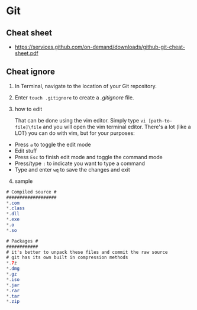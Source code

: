 # Git



## Cheat sheet

- https://services.github.com/on-demand/downloads/github-git-cheat-sheet.pdf







## Cheat ignore

1. In Terminal, navigate to the location of your Git repository.
2. Enter `touch .gitignore` to create a *.gitignore* file.

3. how to edit

   That can be done using the vim editor. Simply type `vi [path-to-file]\file` and you will open the vim terminal editor. There's a lot (like a LOT) you can do with vim, but for your purposes:

- Press `a` to toggle the edit mode
- Edit stuff
- Press `Esc` to finish edit mode and toggle the command mode
- Press/type `:` to indicate you want to type a command
- Type and enter `wq` to save the changes and exit



4. sample

```java
# Compiled source #
###################
*.com
*.class
*.dll
*.exe
*.o
*.so

# Packages #
############
# it's better to unpack these files and commit the raw source
# git has its own built in compression methods
*.7z
*.dmg
*.gz
*.iso
*.jar
*.rar
*.tar
*.zip
```





